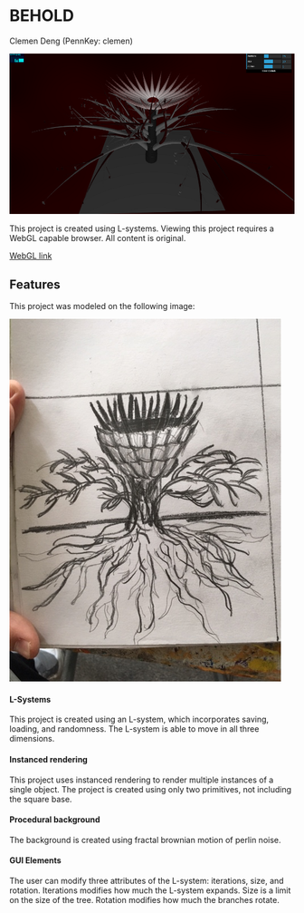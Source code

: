 # BEHOLD

Clemen Deng (PennKey: clemen)

![](main.png)

This project is created using L-systems. Viewing this project requires a WebGL capable browser. All content is original.

[WebGL link](https://clemendeng.github.io/hw04-l-systems/)

## Features

This project was modeled on the following image:

![](prototype.png)

#### L-Systems
This project is created using an L-system, which incorporates saving, loading, and randomness. The L-system is able to move in all three dimensions.

#### Instanced rendering
This project uses instanced rendering to render multiple instances of a single object. The project is created using only two primitives, not including the square base.

#### Procedural background
The background is created using fractal brownian motion of perlin noise.

#### GUI Elements
The user can modify three attributes of the L-system: iterations, size, and rotation. Iterations modifies how much the L-system expands. Size is a limit on the size of the tree. Rotation modifies how much the branches rotate.